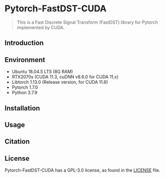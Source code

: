 # Pytorch-FastDST-CUDA

> This is a Fast Discrete Signal Transform (FastDST) library for Pytorch implemented by CUDA.

## Introduction

## Environment

* Ubuntu 18.04.5 LTS (8G RAM)
* RTX2070s (CUDA 11.3, cuDNN v8.6.0 for CUDA 11.x)
* Libtorch 1.13.0 (Release version, for CUDA 11.6)
* Pytorch 1.7.0
* Python 3.7.9

## Installation

## Usage

## Citation

## License

Pytorch-FastDST-CUDA has a GPL-3.0 license, as found in the [LICENSE](./LICENSE) file.
